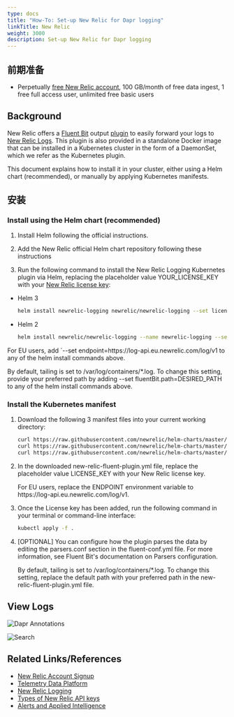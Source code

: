 ```yaml
---
type: docs
title: "How-To: Set-up New Relic for Dapr logging"
linkTitle: New Relic
weight: 3000
description: Set-up New Relic for Dapr logging
---
```


## 前期准备

- Perpetually [free New Relic account](https://newrelic.com/signup?ref=dapr), 100 GB/month of free data ingest, 1 free full access user, unlimited free basic users

## Background

New Relic offers a [Fluent Bit](https://fluentbit.io/) output [plugin](https://github.com/newrelic/newrelic-fluent-bit-output) to easily forward your logs to [New Relic Logs](https://github.com/newrelic/newrelic-fluent-bit-output). This plugin is also provided in a standalone Docker image that can be installed in a Kubernetes cluster in the form of a DaemonSet, which we refer as the Kubernetes plugin.

This document explains how to install it in your cluster, either using a Helm chart (recommended), or manually by applying Kubernetes manifests.

## 安装

### Install using the Helm chart (recommended)

1. Install Helm following the official instructions.

2. Add the New Relic official Helm chart repository following these instructions

3. Run the following command to install the New Relic Logging Kubernetes plugin via Helm, replacing the placeholder value YOUR_LICENSE_KEY with your [New Relic license key](https://docs.newrelic.com/docs/accounts/accounts-billing/account-setup/new-relic-license-key/):

- Helm 3
  ```bash
  helm install newrelic-logging newrelic/newrelic-logging --set licenseKey=YOUR_LICENSE_KEY
  ```

- Helm 2
  ```bash
  helm install newrelic/newrelic-logging --name newrelic-logging --set licenseKey=YOUR_LICENSE_KEY
  ```

For EU users, add \`--set endpoint=https\://log-api.eu.newrelic.com/log/v1 to any of the helm install commands above.

By default, tailing is set to /var/log/containers/\*.log. To change this setting, provide your preferred path by adding --set fluentBit.path=DESIRED_PATH to any of the helm install commands above.

### Install the Kubernetes manifest

1. Download the following 3 manifest files into your current working directory:

   ```bash
   curl https://raw.githubusercontent.com/newrelic/helm-charts/master/charts/newrelic-logging/k8s/fluent-conf.yml > fluent-conf.yml
   curl https://raw.githubusercontent.com/newrelic/helm-charts/master/charts/newrelic-logging/k8s/new-relic-fluent-plugin.yml > new-relic-fluent-plugin.yml
   curl https://raw.githubusercontent.com/newrelic/helm-charts/master/charts/newrelic-logging/k8s/rbac.yml > rbac.yml
   ```

2. In the downloaded new-relic-fluent-plugin.yml file, replace the placeholder value LICENSE_KEY with your New Relic license key.

   For EU users, replace the ENDPOINT environment variable to https\://log-api.eu.newrelic.com/log/v1.

3. Once the License key has been added, run the following command in your terminal or command-line interface:
   ```bash
   kubectl apply -f .
   ```

4. [OPTIONAL] You can configure how the plugin parses the data by editing the parsers.conf section in the fluent-conf.yml file. For more information, see Fluent Bit's documentation on Parsers configuration.

   By default, tailing is set to /var/log/containers/\*.log. To change this setting, replace the default path with your preferred path in the new-relic-fluent-plugin.yml file.

## View Logs

![Dapr Annotations](/images/nr-logging-1.png)

![Search](/images/nr-logging-2.png)

## Related Links/References

- [New Relic Account Signup](https://newrelic.com/signup)
- [Telemetry Data Platform](https://newrelic.com/platform/telemetry-data-platform)
- [New Relic Logging](https://github.com/newrelic/helm-charts/tree/master/charts/newrelic-logging)
- [Types of New Relic API keys](https://docs.newrelic.com/docs/apis/intro-apis/new-relic-api-keys/)
- [Alerts and Applied Intelligence](https://docs.newrelic.com/docs/alerts-applied-intelligence/overview/)
